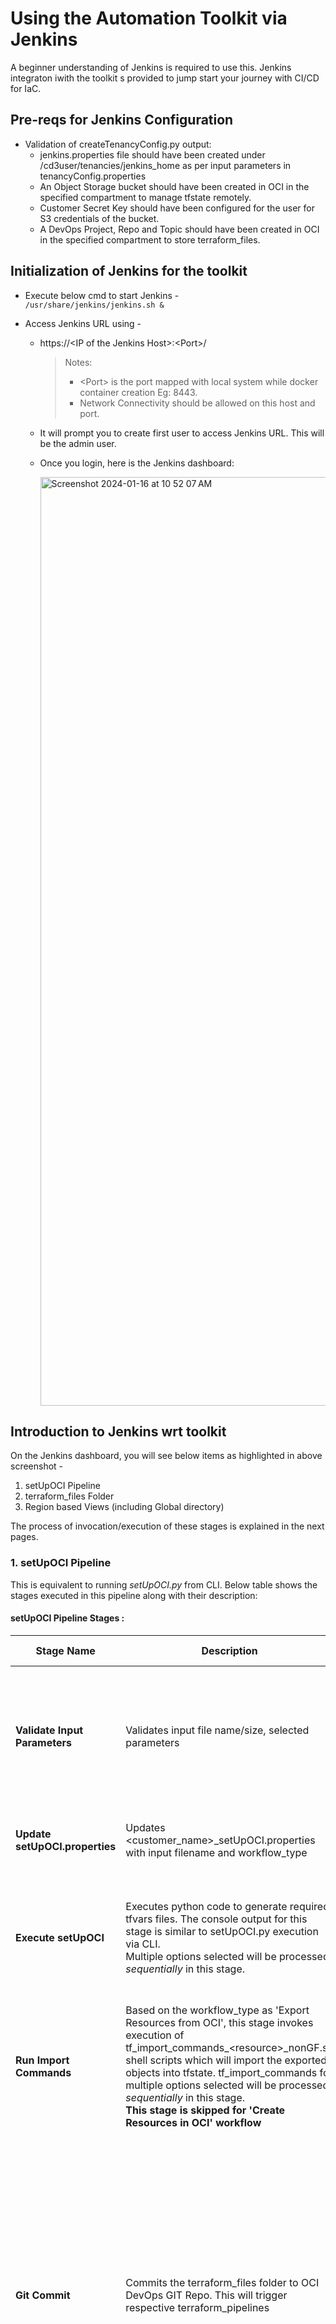 # Using the Automation Toolkit via Jenkins

A beginner understanding of Jenkins is required to use this. Jenkins integraton iwith the toolkit s provided to jump start your journey with CI/CD for IaC.

## **Pre-reqs for Jenkins Configuration**
* Validation of createTenancyConfig.py output:
  - jenkins.properties file should have been created under /cd3user/tenancies/jenkins_home  as per input parameters in tenancyConfig.properties<br>
  - An Object Storage bucket should have been created in OCI in the specified compartment to manage tfstate remotely. <br>
  - Customer Secret Key should have been configured for the user for S3 credentials of the bucket. <br>
  - A DevOps Project, Repo and Topic should have been created in OCI in the specified compartment to store terraform_files. <br>


## **Initialization of Jenkins for the toolkit**

* Execute below cmd to start Jenkins - <br>
```/usr/share/jenkins/jenkins.sh &```

* Access Jenkins URL using -
  - https://\<IP of the Jenkins Host\>:\<Port>/ <br>
    > Notes:
     > - \<Port> is the port mapped with local system while docker container creation Eg: 8443.
     > -  Network Connectivity should be allowed on this host and port.
  - It will prompt you to create first user to access Jenkins URL. This will be the admin user.
  - Once you login, here is the Jenkins dashboard:
    
     <img width="1486" alt="Screenshot 2024-01-16 at 10 52 07 AM" src="https://github.com/oracle-devrel/cd3-automation-toolkit/assets/70213341/cbf61a8e-216f-4667-9351-d568a0a38453">

    
## **Introduction to Jenkins wrt toolkit**
On the Jenkins dashboard, you will see below items as highlighted in above screenshot -
1. setUpOCI Pipeline
2. terraform_files Folder
3. Region based Views (including Global directory)

The process of invocation/execution of these stages is explained in the next pages.

### 1. setUpOCI Pipeline

This is equivalent to running *setUpOCI.py* from CLI. Below table shows the stages executed in this pipeline along with their description:

#### setUpOCI Pipeline Stages :

|Stage Name      | Description  | Possible Outcomes |
| --------------- | ------------ | ----------------- |
| <b>Validate Input Parameters</b> | Validates input file name/size, selected parameters | Displays Unstable if any of the validation fails. Pipeline stops further execution in that case. |
| <b>Update setUpOCI.properties</b> | Updates <customer_name>_setUpOCI.properties with input filename and workflow_type | Displays Failed if any issue during execution |
| <b>Execute setUpOCI</b> | Executes python code to generate required tfvars files. The console output for this stage is similar to setUpOCI.py execution via CLI. <br>Multiple options selected will be processed <i>sequentially</i> in this stage. | Displays Failed if any issue occurs during its execution. Further stages are skipped in that case. |
| <b>Run Import Commands</b> | Based on the workflow_type as 'Export Resources from OCI', this stage invokes execution of tf_import_commands_\<resource\>_nonGF.sh shell scripts which will import the exported objects into tfstate. tf_import_commands for multiple options selected will be processed <i>sequentially</i> in this stage. <br><b> This stage is skipped for 'Create Resources in OCI' workflow </b>| Displays Failed if any issue occurs during its execution. Further stages are skipped in that case. |
| <b>Git Commit</b> | Commits the terraform_files folder to OCI DevOps GIT Repo. This will trigger respective terraform_pipelines| Pipeline stops further execution if there is nothing to commit. <b>In some cases when tfvars was generated in previous execution, you can navigate to terrafom-apply pipeline and trigger that manually </b>|
| <b>Trigger Terraform Pipelines</b> | Corresponding terraform apply pipelines are auto triggered based on the service chosen | |

### 2. terraform_files Folder

This is equivalent to */cd3user/tenancies/<customer_name>/terraform_files* folder on your local system.
You will see region directories inside this and all service directories further inside the region directories.
Inside each service directory, you will see pipelines for **terraform-apply** and **terraform-destroy**.

You can navigate to any service directory path and invoke the terraform-apply pipeline.

#### terraform-apply Pipeline Stages :

|Stage Name      | Description  | Possible Outcomes |
| --------------- | ------------ | ----------------- |
| Checkout SCM | Checks out the latest terraform_files folder from DevOps GIT repo | |
| Terraform Plan | Runs terraform plan against the checked out code and saves it in tfplan.out | Pipeline stops further execution if terraform plan shows no changes. Displays Failed if any issue while executing terraform plan |
| OPA | Runs the above genrated terraform plan against Open Policies and displays the violations if any | Displays Unstable if any OPA rule is violated |
| Get Approval | Approval Stage for reviewing the terraform plan. There is 24 hours timeout for this stage. | Proceed - goes ahead with Terraform Apply stage. <br> Abort - pipeline is aborted and stops furter execution |
|Terraform Apply | Applies the terraform configurations | Displays Failed if any issue while executing terraform apply |

### 3. Region Based Views
When you click on any of the view, it displays all terraform-apply and terraform-destroy pipelines in single screen. This can also be used to trigger the terraform pipelines. This also includes Global view for global services like RPC

<br><br>
<div align='center'>

| <a href="/cd3_automation_toolkit/documentation/user_guide/Workflows.md">:arrow_backward: Automation Toolkit via CLI</a> | <a href="/cd3_automation_toolkit/documentation/user_guide/GreenField-Jenkins.md">Next :arrow_forward:</a> |
| :---- | -------: |
  
</div>
